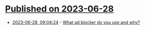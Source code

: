 # [Published on 2023-06-28](index.md)

* [2023-06-28, 09:04:24](https://lobste.rs/s/gzud3v/what_ad_blocker_do_you_use_why) - [What ad blocker do you use and why?](https://lobste.rs/s/gzud3v/what_ad_blocker_do_you_use_why)
